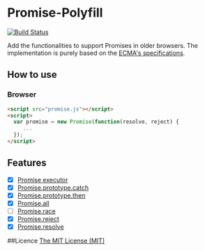 # Promise-Polyfill
[![Build Status](https://travis-ci.org/Finickyflame/Promise-Polyfill.svg?branch=master)](https://travis-ci.org/Finickyflame/Promise-Polyfill)

Add the functionalities to support Promises in older browsers.
The implementation is purely based on the [ECMA's specifications](http://www.ecma-international.org/ecma-262/6.0/#sec-promise-constructor).

## How to use

### Browser
```html
<script src="promise.js"></script>
<script>
  var promise = new Promise(function(resolve, reject) {
     ...
  });
</script>
```

## Features

- [x] [Promise executor](http://www.ecma-international.org/ecma-262/6.0/#sec-promise-executor)
- [x] [Promise.prototype.catch](http://www.ecma-international.org/ecma-262/6.0/#sec-promise.prototype.catch)
- [x] [Promise.prototype.then](http://www.ecma-international.org/ecma-262/6.0/#sec-promise.prototype.then)
- [x] [Promise.all](http://www.ecma-international.org/ecma-262/6.0/#sec-promise.all-resolve-element-functions)
- [ ] [Promise.race](http://www.ecma-international.org/ecma-262/6.0/#sec-promise.race)
- [x] [Promise.reject](http://www.ecma-international.org/ecma-262/6.0/#sec-promise.reject)
- [x] [Promise.resolve](http://www.ecma-international.org/ecma-262/6.0/#sec-promise.resolve)

##Licence
[The MIT License (MIT)](LICENSE)
